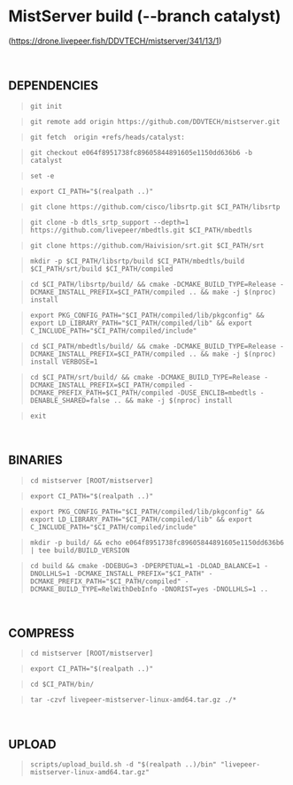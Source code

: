 MistServer build (--branch catalyst)
====================================

(https://drone.livepeer.fish/DDVTECH/mistserver/341/13/1)


<br>

DEPENDENCIES
---

> `git init`

> `git remote add origin https://github.com/DDVTECH/mistserver.git`

> `git fetch  origin +refs/heads/catalyst:`

> `git checkout e064f8951738fc89605844891605e1150dd636b6 -b catalyst`

> `set -e`

> `export CI_PATH="$(realpath ..)"`

> `git clone https://github.com/cisco/libsrtp.git $CI_PATH/libsrtp`

> `git clone -b dtls_srtp_support --depth=1 https://github.com/livepeer/mbedtls.git $CI_PATH/mbedtls`

> `git clone https://github.com/Haivision/srt.git $CI_PATH/srt`

> `mkdir -p $CI_PATH/libsrtp/build $CI_PATH/mbedtls/build $CI_PATH/srt/build $CI_PATH/compiled`

> `cd $CI_PATH/libsrtp/build/ && cmake -DCMAKE_BUILD_TYPE=Release -DCMAKE_INSTALL_PREFIX=$CI_PATH/compiled .. && make -j $(nproc) install`

> `export PKG_CONFIG_PATH="$CI_PATH/compiled/lib/pkgconfig" && export LD_LIBRARY_PATH="$CI_PATH/compiled/lib" && export C_INCLUDE_PATH="$CI_PATH/compiled/include"`

> `cd $CI_PATH/mbedtls/build/ && cmake -DCMAKE_BUILD_TYPE=Release -DCMAKE_INSTALL_PREFIX=$CI_PATH/compiled .. && make -j $(nproc) install VERBOSE=1`

> `cd $CI_PATH/srt/build/ && cmake -DCMAKE_BUILD_TYPE=Release -DCMAKE_INSTALL_PREFIX=$CI_PATH/compiled -DCMAKE_PREFIX_PATH=$CI_PATH/compiled -DUSE_ENCLIB=mbedtls -DENABLE_SHARED=false .. && make -j $(nproc) install`

> `exit`

<br>

BINARIES
---

> `cd mistserver [ROOT/mistserver]`

> `export CI_PATH="$(realpath ..)"`

> `export PKG_CONFIG_PATH="$CI_PATH/compiled/lib/pkgconfig" && export LD_LIBRARY_PATH="$CI_PATH/compiled/lib" && export C_INCLUDE_PATH="$CI_PATH/compiled/include"`

> `mkdir -p build/ && echo e064f8951738fc89605844891605e1150dd636b6 | tee build/BUILD_VERSION`

> `cd build && cmake -DDEBUG=3 -DPERPETUAL=1 -DLOAD_BALANCE=1 -DNOLLHLS=1 -DCMAKE_INSTALL_PREFIX="$CI_PATH" -DCMAKE_PREFIX_PATH="$CI_PATH/compiled" -DCMAKE_BUILD_TYPE=RelWithDebInfo -DNORIST=yes -DNOLLHLS=1 ..`


<br>

COMPRESS
---

> `cd mistserver [ROOT/mistserver]`

> `export CI_PATH="$(realpath ..)"`

> `cd $CI_PATH/bin/`

> `tar -czvf livepeer-mistserver-linux-amd64.tar.gz ./*`

<br>

UPLOAD
---

> `scripts/upload_build.sh -d "$(realpath ..)/bin" "livepeer-mistserver-linux-amd64.tar.gz"`
